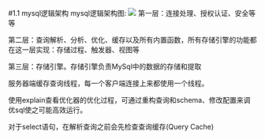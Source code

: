 #1.1 mysql逻辑架构
mysql逻辑架构图:
![](http://7xawio.com1.z0.glb.clouddn.com/mysql_1_%E6%9E%B6%E6%9E%84%E5%9B%BE.png)
第一层：连接处理、授权认证、安全等等

第二层：查询解析、分析、优化、缓存以及所有内置函数，所有存储引擎的功能都在这一层实现：存储过程、触发器、视图等

第三层：存储引擎。存储引擎负责MySql中的数据的存储和提取


服务器端缓存查询线程，每一个客户端连接上来都使用一个线程。


使用explain查看优化器的优化过程，可通过重构查询和schema、修改配置来调优sql使之可能高效运行。


对于select语句，在解析查询之前会先检查查询缓存(Query Cache)
